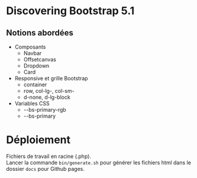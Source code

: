 # Discovering Bootstrap 5.1

## Notions abordées

- Composants
  - Navbar
  - Offsetcanvas
  - Dropdown
  - Card
- Responsive et grille Bootstrap
  - container
  - row, col-lg-, col-sm-
  - d-none, d-lg-block
- Variables CSS
  - --bs-primary-rgb
  - --bs-primary

# Déploiement

Fichiers de travail en racine (.php).  
Lancer la commande `bin/generate.sh` pour générer les fichiers html dans le dossier `docs` pour Github pages.
